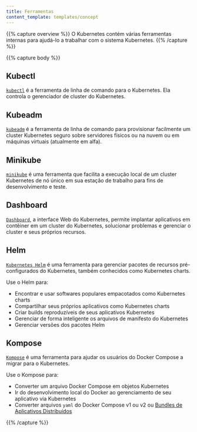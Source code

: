 ```yaml
---
title: Ferramentas
content_template: templates/concept
---
```


{{% capture overview %}}
O Kubernetes contém várias ferramentas internas para ajudá-lo a trabalhar com o sistema Kubernetes.
{{% /capture %}}

{{% capture body %}}
## Kubectl

[`kubectl`](/docs/tasks/tools/install-kubectl/) é a ferramenta de linha de comando para o Kubernetes. Ela controla o gerenciador de cluster do Kubernetes.


## Kubeadm

[`kubeadm`](/docs/setup/production-environment/tools/kubeadm/install-kubeadm/) é a ferramenta de linha de comando para provisionar facilmente um cluster Kubernetes seguro sobre servidores físicos ou na nuvem ou em máquinas virtuais (atualmente em alfa).


## Minikube

[`minikube`](/docs/tasks/tools/install-minikube/) é uma ferramenta que facilita a execução local de um cluster Kubernetes de nó único em sua estação de trabalho para fins de desenvolvimento e teste.


## Dashboard

[`Dashboard`](/docs/tasks/access-application-cluster/web-ui-dashboard/), a interface Web do Kubernetes, permite implantar aplicativos em contêiner em um cluster do Kubernetes, solucionar problemas e gerenciar o cluster e seus próprios recursos.


## Helm

[`Kubernetes Helm`](https://github.com/kubernetes/helm) é uma ferramenta para gerenciar pacotes de recursos pré-configurados do Kubernetes, também conhecidos como Kubernetes charts.

Use o Helm para:

* Encontrar e usar softwares populares empacotados como Kubernetes charts
* Compartilhar seus próprios aplicativos como Kubernetes charts
* Criar builds reproduzíveis de seus aplicativos Kubernetes
* Gerenciar de forma inteligente os arquivos de manifesto do Kubernetes
* Gerenciar versões dos pacotes Helm


## Kompose

[`Kompose`](https://github.com/kubernetes-incubator/kompose) é uma ferramenta para ajudar os usuários do Docker Compose a migrar para o Kubernetes.

Use o Kompose para:

* Converter um arquivo Docker Compose em objetos Kubernetes
* Ir do desenvolvimento local do Docker ao gerenciamento de seu aplicativo via Kubernetes
* Converter arquivos `yaml` do Docker Compose v1 ou v2 ou [Bundles de Aplicativos Distribuídos](https://docs.docker.com/compose/bundles/)

{{% /capture %}}